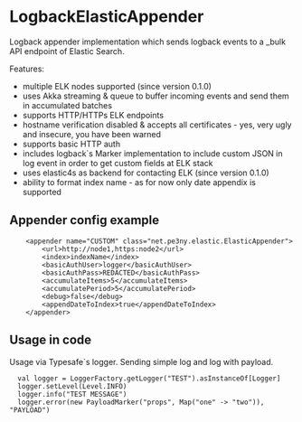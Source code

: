 # LogbackElasticAppender
Logback appender implementation which sends logback events to a _bulk API endpoint of Elastic Search.

Features:
- multiple ELK nodes supported (since version 0.1.0)
- uses Akka streaming & queue to buffer incoming events and send them in accumulated batches
- supports HTTP/HTTPs ELK endpoints
- hostname verification disabled & accepts all certificates - yes, very ugly and insecure, you have been warned
- supports basic HTTP auth
- includes logback`s Marker implementation to include custom JSON in log event in order to get custom fields at ELK stack
- uses elastic4s as backend for contacting ELK (since version 0.1.0)
- ability to format index name - as for now only date appendix is supported

## Appender config example

```
    <appender name="CUSTOM" class="net.pe3ny.elastic.ElasticAppender">
        <url>http://node1,https:node2</url>
        <index>indexName</index>
        <basicAuthUser>logger</basicAuthUser>
        <basicAuthPass>REDACTED</basicAuthPass>
        <accumulateItems>5</accumulateItems>
        <accumulatePeriod>5</accumulatePeriod>
        <debug>false</debug>
        <appendDateToIndex>true</appendDateToIndex>
    </appender>
```

## Usage in code

Usage via Typesafe`s logger. Sending simple log and log with payload.

```
  val logger = LoggerFactory.getLogger("TEST").asInstanceOf[Logger]
  logger.setLevel(Level.INFO)
  logger.info("TEST MESSAGE")
  logger.error(new PayloadMarker("props", Map("one" -> "two")), "PAYLOAD")
```

